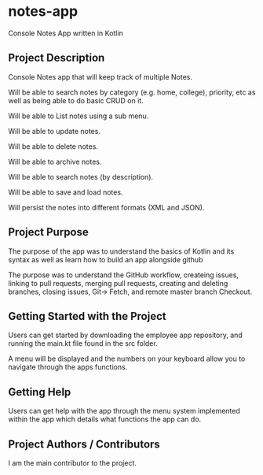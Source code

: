 # notes-app
Console Notes App written in Kotlin

## Project Description
Console Notes app that will keep track of multiple Notes.

Will be able to search notes by category (e.g. home, college), priority, etc as well as being able to do basic CRUD on it. 

Will be able to List notes using a sub menu.

Will be able to update notes.

Will be able to delete notes.

Will be able to archive notes.

Will be able to search notes (by description).

Will be able to save and load notes.

Will persist the notes into different formats (XML and JSON).

## Project Purpose
The purpose of the app was to understand the basics of Kotlin and its syntax as well as learn how to build an app alongside github

The purpose was to understand the GitHub workflow, createing issues, linking to pull requests, merging pull requests, creating and deleting branches, closing issues, Git-> Fetch, and remote master branch Checkout.

## Getting Started with the Project
Users can get started by downloading the employee app repository, and running the main.kt file found in the src folder.

A menu will be displayed and the numbers on your keyboard allow you to navigate through the apps functions.

## Getting Help
Users can get help with the app through the menu system implemented within the app which details what functions the app can do.

## Project Authors / Contributors
I am the main contributor to the project.
